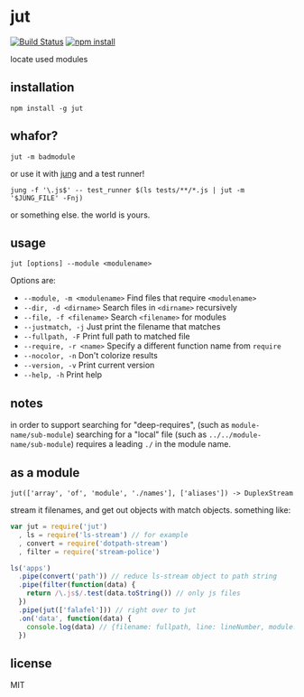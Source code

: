 jut
===

[![Build Status](http://img.shields.io/travis/jarofghosts/jut.svg?style=flat)](https://travis-ci.org/jarofghosts/jut)
[![npm install](http://img.shields.io/npm/dm/jut.svg?style=flat)](https://www.npmjs.org/package/jut)

locate used modules

## installation

`npm install -g jut`

## whafor?

`jut -m badmodule`

or use it with [jung](https://github.com/jarofghosts/jung) and a test runner!

`jung -f '\.js$' -- test_runner $(ls tests/**/*.js | jut -m '$JUNG_FILE' -Fnj)`

or something else. the world is yours.

## usage

`jut [options] --module <modulename>`

Options are:

* `--module, -m <modulename>` Find files that require `<modulename>`
* `--dir, -d <dirname>` Search files in `<dirname>` recursively
* `--file, -f <filename>` Search `<filename>` for modules
* `--justmatch, -j` Just print the filename that matches
* `--fullpath, -F` Print full path to matched file
* `--require, -r <name>` Specify a different function name from `require`
* `--nocolor, -n` Don't colorize results
* `--version, -v` Print current version
* `--help, -h` Print help

## notes

in order to support searching for "deep-requires", (such as
`module-name/sub-module`) searching for a "local" file (such as
`../../module-name/sub-module`) requires a leading `./` in the module name.

## as a module

`jut(['array', 'of', 'module', './names'], ['aliases']) -> DuplexStream`

stream it filenames, and get out objects with match objects.
something like:

```js
var jut = require('jut')
  , ls = require('ls-stream') // for example
  , convert = require('dotpath-stream')
  , filter = require('stream-police')

ls('apps')
  .pipe(convert('path')) // reduce ls-stream object to path string
  .pipe(filter(function(data) {
    return /\.js$/.test(data.toString()) // only js files
  })
  .pipe(jut(['falafel'])) // right over to jut
  .on('data', function(data) {
    console.log(data) // {filename: fullpath, line: lineNumber, module: 'falafel'}
  })
```

## license

MIT
